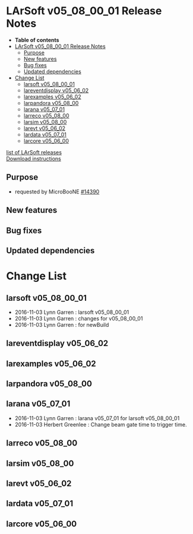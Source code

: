 LArSoft v05\_08\_00\_01 Release Notes
=============================================================================

-   **Table of contents**
-   [LArSoft v05\_08\_00\_01 Release Notes](#LArSoft-v05_08_00_01-Release-Notes)
    -   [Purpose](#Purpose)
    -   [New features](#New-features)
    -   [Bug fixes](#Bug-fixes)
    -   [Updated dependencies](#Updated-dependencies)
-   [Change List](#Change-List)
    -   [larsoft v05\_08\_00\_01](#larsoft-v05_08_00_01)
    -   [lareventdisplay v05\_06\_02](#lareventdisplay-v05_06_02)
    -   [larexamples v05\_06\_02](#larexamples-v05_06_02)
    -   [larpandora v05\_08\_00](#larpandora-v05_08_00)
    -   [larana v05\_07\_01](#larana-v05_07_01)
    -   [larreco v05\_08\_00](#larreco-v05_08_00)
    -   [larsim v05\_08\_00](#larsim-v05_08_00)
    -   [larevt v05\_06\_02](#larevt-v05_06_02)
    -   [lardata v05\_07\_01](#lardata-v05_07_01)
    -   [larcore v05\_06\_00](#larcore-v05_06_00)

[list of LArSoft releases](LArSoft_release_list)\
[Download instructions](http://scisoft.fnal.gov/scisoft/bundles/larsoft/v05_08_00_01/larsoft-v05_08_00_01.html)

Purpose
--------------------

-   requested by MicroBooNE [\#14390](/redmine/issues/14390 "Support: special v05_08_00_01 release for MicroBooNE (Closed)")

New features
------------------------------

Bug fixes
------------------------

Updated dependencies
----------------------------------------------

Change List
============================

larsoft v05\_08\_00\_01
-------------------------------------------------

-   2016-11-03 Lynn Garren : larsoft v05\_08\_00\_01
-   2016-11-03 Lynn Garren : changes for v05\_08\_00\_01
-   2016-11-03 Lynn Garren : for newBuild

lareventdisplay v05\_06\_02
----------------------------------------------------------

larexamples v05\_06\_02
--------------------------------------------------

larpandora v05\_08\_00
------------------------------------------------

larana v05\_07\_01
----------------------------------------

-   2016-11-03 Lynn Garren : larana v05\_07\_01 for larsoft v05\_08\_00\_01
-   2016-11-03 Herbert Greenlee : Change beam gate time to trigger time.

larreco v05\_08\_00
------------------------------------------

larsim v05\_08\_00
----------------------------------------

larevt v05\_06\_02
----------------------------------------

lardata v05\_07\_01
------------------------------------------

larcore v05\_06\_00
------------------------------------------
